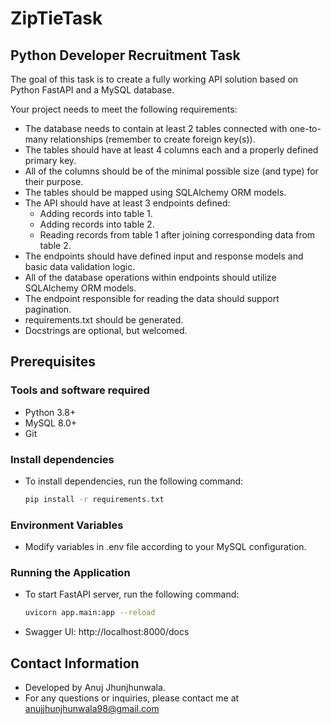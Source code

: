 # ZipTieTask

## Python Developer Recruitment Task

The goal of this task is to create a fully working API solution based on Python FastAPI and a MySQL database.

Your project needs to meet the following requirements:
- The database needs to contain at least 2 tables connected with one-to-many relationships (remember to create foreign key(s)).
- The tables should have at least 4 columns each and a properly defined primary key.
- All of the columns should be of the minimal possible size (and type) for their purpose.
- The tables should be mapped using SQLAlchemy ORM models.
- The API should have at least 3 endpoints defined:
    - Adding records into table 1.
    - Adding records into table 2.
    - Reading records from table 1 after joining corresponding data from table 2.
- The endpoints should have defined input and response models and basic data validation logic.
- All of the database operations within endpoints should utilize SQLAlchemy ORM models.
- The endpoint responsible for reading the data should support pagination.
- requirements.txt should be generated.
- Docstrings are optional, but welcomed.

## Prerequisites
### Tools and software required

- Python 3.8+
- MySQL 8.0+
- Git

### Install dependencies
- To install dependencies, run the following command:
  ```sh
  pip install -r requirements.txt

### Environment Variables

- Modify variables in .env file according to your MySQL configuration.

### Running the Application

- To start FastAPI server, run the following command:
  ```sh
  uvicorn app.main:app --reload
- Swagger UI: http://localhost:8000/docs

## Contact Information

- Developed by Anuj Jhunjhunwala.
- For any questions or inquiries, please contact me at anujjhunjhunwala98@gmail.com